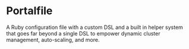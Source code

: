 # Portalfile 
A Ruby configuration file with a custom DSL and a built in helper system that
goes far beyond a single DSL to empower dynamic cluster management,
auto-scaling, and more. 


